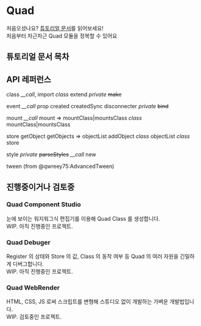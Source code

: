 
# Quad

처음오셨나요? [튜토리얼 문서](kr/tutorial/0gettingStarted)를 읽어보세요!  
처음부터 차근차근 Quad 모듈을 정복할 수 있어요  

## 튜토리얼 문서 목차

## API 레퍼런스

class
    *__call*, import
    *class* extend
    *private* ~~make~~

event
    *__call*
    prop
    created
    createdSync
    disconnecter
    *private* ~~bind~~

mount
    *__call* mount => mountClass|mountsClass
    *class* mountClass|mountsClass

store
    getObject
    getObjects => objectList
    addObject
    *class* objectList
    *class* store

style
    *private* ~~parseStyles~~
    *__call* new

tween (from @qwreey75:AdvancedTween)

## 진행중이거나 검토중

### Quad Component Studio

눈에 보이는 워지워그식 편집기를 이용해 Quad Class 를 생성합니다.  
WIP. 아직 진행중인 프로젝트.  

### Quad Debuger

Register 의 상태와 Store 의 값, Class 의 동작 여부 등 Quad 의 여러 자원을 긴밀하게 디버그합니다.  
WIP. 아직 진행중인 프로젝트.  

### Quad WebRender

HTML, CSS, JS 로써 스크립트를 변형해 스튜디오 없이 개발하는 가벼운 개발법입니다.  
WIP. 검토중인 프로젝트.  
